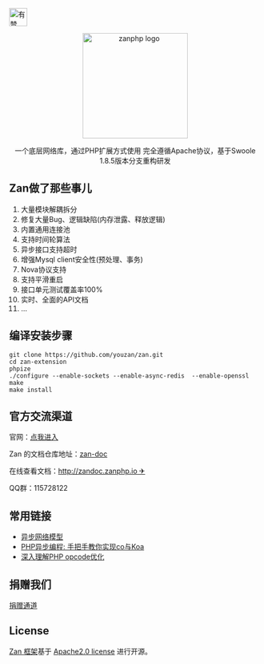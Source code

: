 <p>
<a href="https://github.com/youzan/"><img alt="有赞logo" width="36px" src="https://img.yzcdn.cn/public_files/2017/02/09/e84aa8cbbf7852688c86218c1f3bbf17.png" alt="youzan">
</p></a>
<p align="center">
    <img src="https://github.com/youzan/zanphp.io/blob/master/src/img/zan-logo-small@2x.png?raw=true" alt="zanphp logo" srcset="https://github.com/youzan/zanphp.io/blob/master/src/img/zan-logo-small.png?raw=true 1x, https://github.com/youzan/zanphp.io/blob/master/src/img/zan-logo-small@2x.png?raw=true 2x, https://github.com/youzan/zanphp.io/blob/master/src/img/zan-logo-small.png?raw=true" width="210" height="210">
</p>
<p align="center">一个底层网络库，通过PHP扩展方式使用
完全遵循Apache协议，基于Swoole 1.8.5版本分支重构研发</p>

## Zan做了那些事儿
1.  大量模块解耦拆分
2.  修复大量Bug、逻辑缺陷(内存泄露、释放逻辑)
3.  内置通用连接池
4.  支持时间轮算法
5.  异步接口支持超时
6.  增强Mysql client安全性(预处理、事务)
7.  Nova协议支持
8.  支持平滑重启
9.  接口单元测试覆盖率100%
10. 实时、全面的API文档
11. ...




## 编译安装步骤
```
git clone https://github.com/youzan/zan.git
cd zan-extension
phpize
./configure --enable-sockets --enable-async-redis  --enable-openssl
make 
make install
```

## 官方交流渠道
官网：[点我进入](http://zanphp.io)

Zan 的文档仓库地址：[zan-doc](https://github.com/youzan/zan-doc/)

在线查看文档：[http://zandoc.zanphp.io ✈](http://zandoc.zanphp.io)

QQ群：115728122


## 常用链接
- [异步网络模型](http://tech.youzan.com/yi-bu-wang-luo-mo-xing/)
- [PHP异步编程: 手把手教你实现co与Koa](https://github.com/youzan/php-co-koa) 
- [深入理解PHP opcode优化](http://tech.youzan.com/understanding-opcode-optimization-in-php/) 


## 捐赠我们
[捐赠通道](http://zanphp.io/donate)

## License

[Zan 框架](https://github.com/youzan/zan)基于 [Apache2.0 license](http://www.apache.org/licenses/LICENSE-2.0) 进行开源。

